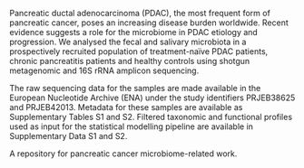 Pancreatic ductal adenocarcinoma (PDAC), the most frequent form of pancreatic cancer, poses an increasing disease burden worldwide. Recent evidence suggests a role for the microbiome in PDAC etiology and progression. We analysed the fecal and salivary microbiota in a prospectively recruited population of treatment-naïve PDAC patients, chronic pancreatitis patients and healthy controls using shotgun metagenomic and 16S rRNA amplicon sequencing.

The raw sequencing data for the samples are made available in the European Nucleotide Archive (ENA) under the study identifiers PRJEB38625 and PRJEB42013. Metadata for these samples are available as Supplementary Tables S1 and S2. Filtered taxonomic and functional profiles used as input for the statistical modelling pipeline are available in Supplementary Data S1 and S2. 

A repository for pancreatic cancer microbiome-related work.